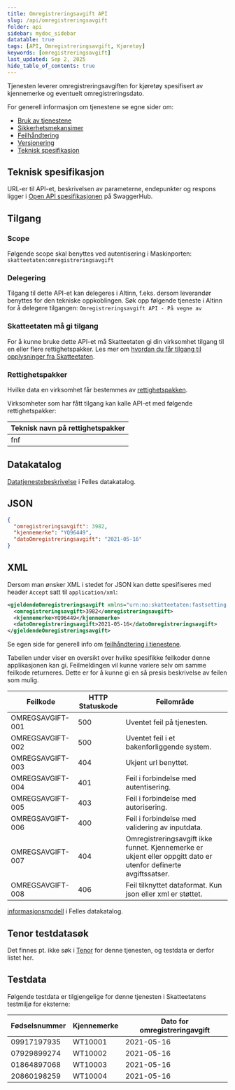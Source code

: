 ```yaml
---
title: Omregistreringsavgift API
slug: /api/omregistreringsavgift
folder: api
sidebar: mydoc_sidebar
datatable: true
tags: [API, Omregistreringsavgift, Kjøretøy]
keywords: [omregistreringsavgift]
last_updated: Sep 2, 2025
hide_table_of_contents: true
---
```

<Summary>Tjenesten leverer omregistreringsavgiften for kjøretøy spesifisert av kjennemerke og eventuelt omregistreringsdato.</Summary>

<Tabs underline={true}>
<TabItem headerText="Om tjenesten" itemKey="itemKey-1" default>

For generell informasjon om tjenestene se egne sider om:
* [Bruk av tjenestene](../om/bruk.md)
* [Sikkerhetsmekansimer](../om/sikkerhet.md)
* [Feilhåndtering](../om/feil.md)
* [Versjonering](../om/versjoner.md)
* [Teknisk spesifikasjon](../om/tekniskspesifikasjon.md)

## Teknisk spesifikasjon
URL-er til API-et, beskrivelsen av parameterne, endepunkter og respons ligger i [Open API spesifikasjonen](https://app.swaggerhub.com/apis/skatteetaten/omregistreringsavgift-api/1.0.0) på SwaggerHub.

## Tilgang

### Scope
Følgende scope skal benyttes ved autentisering i Maskinporten: `skatteetaten:omregistreringsavgift`

### Delegering
Tilgang til dette API-et kan delegeres i Altinn, f.eks. dersom leverandør benyttes for den tekniske oppkoblingen. Søk opp følgende tjeneste i Altinn for å delegere tilgangen: `Omregistreringsavgift API - På vegne av`

### Skatteetaten må gi tilgang
For å kunne bruke dette API-et må Skatteetaten gi din virksomhet tilgang til en eller flere rettighetspakker. Les mer om [hvordan du får tilgang til opplysninger fra Skatteetaten](https://www.skatteetaten.no/deling/).

### Rettighetspakker 
Hvilke data en virksomhet får bestemmes av [rettighetspakken](../om/rettighetspakker.md).

Virksomheter som har fått tilgang kan kalle API-et med følgende rettighetspakker:

| Teknisk navn på rettighetspakker |	
|---|
| fnf |

## Datakatalog
[Datatjenestebeskrivelse](https://data.norge.no/dataservices/fce309db-daed-3a5e-bb24-040629d05628) i Felles datakatalog.

</TabItem>
<TabItem headerText="Eksempler" itemKey="itemKey-2"> 

## JSON

```json
{
  "omregistreringsavgift": 3982,
  "kjennemerke": "YQ96449",
  "datoOmregistreringsavgift": "2021-05-16"
}
```
## XML

Dersom man ønsker XML i stedet for JSON kan dette spesifiseres med header `Accept` satt til `application/xml`:

```xml
<gjeldendeOmregistreringsavgift xmlns="urn:no:skatteetaten:fastsetting:motorvogn:omregistreringsavgift:gjeldende:v1">
  <omregistreringsavgift>3982</omregistreringsavgift>
  <kjennemerke>YQ96449</kjennemerke>
  <datoOmregistreringsavgift>2021-05-16</datoOmregistreringsavgift>
</gjeldendeOmregistreringsavgift>
```
</TabItem>
<TabItem headerText="Feilkoder" itemKey="itemKey-3">

Se egen side for generell info om [feilhåndtering i tjenestene](../om/feil.md).

Tabellen under viser en oversikt over hvilke spesifikke feilkoder denne applikasjonen kan gi. Feilmeldingen vil kunne variere selv om samme feilkode returneres. Dette er for å kunne gi en så presis beskrivelse av feilen som mulig.

| Feilkode         | HTTP Statuskode | Feilområde                                                                                                      |
|------------------|-----------------|-----------------------------------------------------------------------------------------------------------------|
| OMREGSAVGIFT-001 | 500             | Uventet feil på tjenesten.                                                                                      |
| OMREGSAVGIFT-002 | 500             | Uventet feil i et bakenforliggende system.                                                                      |
| OMREGSAVGIFT-003 | 404             | Ukjent url benyttet.                                                                                            |
| OMREGSAVGIFT-004 | 401             | Feil i forbindelse med autentisering.                                                                           |
| OMREGSAVGIFT-005 | 403             | Feil i forbindelse med autorisering.                                                                            |
| OMREGSAVGIFT-006 | 400             | Feil i forbindelse med validering av inputdata.                                                                 |
| OMREGSAVGIFT-007 | 404             | Omregistreringsavgift ikke funnet. Kjennemerke er ukjent eller oppgitt dato er utenfor definerte avgiftssatser. |
| OMREGSAVGIFT-008 | 406             | Feil tilknyttet dataformat. Kun json eller xml er støttet.                                                      |

</TabItem>
<TabItem headerText="Informasjonsmodell" itemKey="itemKey-4">

[informasjonsmodell](https://data.norge.no/informationmodels/cd4cde32-912b-367e-8fe0-6da41b6467b1) i Felles datakatalog.
 
</TabItem>
<TabItem headerText="Test" itemKey="itemKey-5">

## Tenor testdatasøk
Det finnes pt. ikke søk i [Tenor](../test/tenor.md) for denne tjenesten, og testdata er derfor listet her.

## Testdata
Følgende testdata er tilgjengelige for denne tjenesten i Skatteetatens testmiljø for eksterne: 

| Fødselsnummer | Kjennemerke | Dato for omregistreringavgift |
|---|---|---|
| 09917197935 | WT10001 | 2021-05-16 |
| 07929899274 | WT10002 | 2021-05-16 |
| 01864897068 | WT10003 | 2021-05-16 |
| 20860198259 | WT10004 | 2021-05-16 |
  
</TabItem>
</Tabs>
